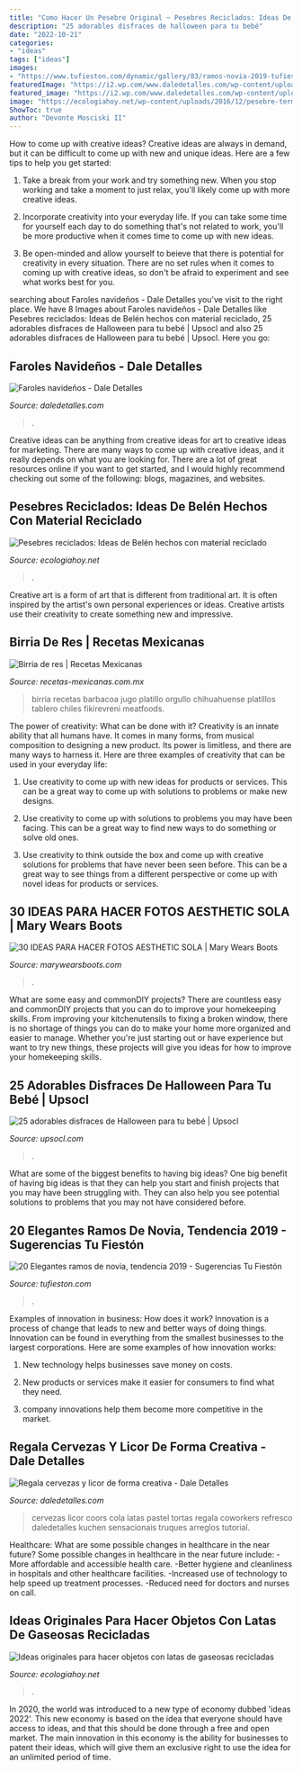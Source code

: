 ```yaml
---
title: "Como Hacer Un Pesebre Original ~ Pesebres Reciclados: Ideas De Belén Hechos Con Material Reciclado"
description: "25 adorables disfraces de halloween para tu bebé"
date: "2022-10-21"
categories:
- "ideas"
tags: ["ideas"]
images:
- "https://www.tufieston.com/dynamic/gallery/83/ramos-novia-2019-tufieston18.jpg"
featuredImage: "https://i2.wp.com/www.daledetalles.com/wp-content/uploads/2016/11/linternas8.jpg"
featured_image: "https://i2.wp.com/www.daledetalles.com/wp-content/uploads/2016/11/linternas8.jpg"
image: "https://ecologiahoy.net/wp-content/uploads/2016/12/pesebre-terminado-manualidad.jpg"
ShowToc: true
author: "Devonte Mosciski II"
---
```



How to come up with creative ideas?
Creative ideas are always in demand, but it can be difficult to come up with new and unique ideas. Here are a few tips to help you get started:
1. Take a break from your work and try something new. When you stop working and take a moment to just relax, you'll likely come up with more creative ideas.

2. Incorporate creativity into your everyday life. If you can take some time for yourself each day to do something that's not related to work, you'll be more productive when it comes time to come up with new ideas.

3. Be open-minded and allow yourself to beieve that there is potential for creativity in every situation. There are no set rules when it comes to coming up with creative ideas, so don't be afraid to experiment and see what works best for you.

	

		
searching about Faroles navideños - Dale Detalles you've visit to the right place. We have 8 Images about Faroles navideños - Dale Detalles like Pesebres reciclados: Ideas de Belén hechos con material reciclado, 25 adorables disfraces de Halloween para tu bebé | Upsocl and also 25 adorables disfraces de Halloween para tu bebé | Upsocl. Here you go:
		
    
## Faroles Navideños - Dale Detalles

<img loading=lazy src="https://i2.wp.com/www.daledetalles.com/wp-content/uploads/2016/11/linternas8.jpg" onerror="this.onerror=null;this.src='https://tse3.mm.bing.net/th?id=OIP.42e85Ra0-NKUfP98vxu6cAHaJd&amp;pid=15.1';" alt="Faroles navideños - Dale Detalles">

_Source: daledetalles.com_

>. 

	

Creative ideas can be anything from creative ideas for art to creative ideas for marketing. There are many ways to come up with creative ideas, and it really depends on what you are looking for. There are a lot of great resources online if you want to get started, and I would highly recommend checking out some of the following: blogs, magazines, and websites.

    
## Pesebres Reciclados: Ideas De Belén Hechos Con Material Reciclado

<img loading=lazy src="https://ecologiahoy.net/wp-content/uploads/2016/12/pesebre-terminado-manualidad.jpg" onerror="this.onerror=null;this.src='https://tse4.mm.bing.net/th?id=OIP.n5cXaAkpWCZwElAALWIYCAHaJ4&amp;pid=15.1';" alt="Pesebres reciclados: Ideas de Belén hechos con material reciclado">

_Source: ecologiahoy.net_

>. 

	

Creative art is a form of art that is different from traditional art. It is often inspired by the artist's own personal experiences or ideas. Creative artists use their creativity to create something new and impressive.

    
## Birria De Res | Recetas Mexicanas

<img loading=lazy src="https://recetas-mexicanas.com.mx/wp-content/uploads/2014/07/birria-res.jpg" onerror="this.onerror=null;this.src='https://tse3.mm.bing.net/th?id=OIP.8Bnf-hSMcMjLO8dRQSEPvgHaFV&amp;pid=15.1';" alt="Birria de res | Recetas Mexicanas">

_Source: recetas-mexicanas.com.mx_

>birria recetas barbacoa jugo platillo orgullo chihuahuense platillos tablero chiles fikirevreni meatfoods. 

	

The power of creativity: What can be done with it?
Creativity is an innate ability that all humans have. It comes in many forms, from musical composition to designing a new product. Its power is limitless, and there are many ways to harness it. Here are three examples of creativity that can be used in your everyday life:
1. Use creativity to come up with new ideas for products or services. This can be a great way to come up with solutions to problems or make new designs.

2. Use creativity to come up with solutions to problems you may have been facing. This can be a great way to find new ways to do something or solve old ones.

3. Use creativity to think outside the box and come up with creative solutions for problems that have never been seen before. This can be a great way to see things from a different perspective or come up with novel ideas for products or services.

    
## 30 IDEAS PARA HACER FOTOS AESTHETIC SOLA | Mary Wears Boots

<img loading=lazy src="https://1.bp.blogspot.com/-WZRIIBftSa8/X1u9uJYuR6I/AAAAAAAAOmo/Y3T_YRS6oFIa6OOVKsQQ6oR6C7bVPJ2CgCNcBGAsYHQ/s16000/aesthetic.jpg" onerror="this.onerror=null;this.src='https://tse1.mm.bing.net/th?id=OIP.ZC_QPTzHNriQ3-YGwjaevwHaLH&amp;pid=15.1';" alt="30 IDEAS PARA HACER FOTOS AESTHETIC SOLA | Mary Wears Boots">

_Source: marywearsboots.com_

>. 

	

What are some easy and commonDIY projects?
There are countless easy and commonDIY projects that you can do to improve your homekeeping skills. From improving your kitchenutensils to fixing a broken window, there is no shortage of things you can do to make your home more organized and easier to manage. Whether you're just starting out or have experience but want to try new things, these projects will give you ideas for how to improve your homekeeping skills.

    
## 25 Adorables Disfraces De Halloween Para Tu Bebé | Upsocl

<img loading=lazy src="http://cdn5.upsocl.com/wp-content/uploads/immujer/2014/10/slide_372210_4324036_free.jpg" onerror="this.onerror=null;this.src='https://tse1.mm.bing.net/th?id=OIP.AvqyUijEOIVICWVacUA76QHaLI&amp;pid=15.1';" alt="25 adorables disfraces de Halloween para tu bebé | Upsocl">

_Source: upsocl.com_

>. 

	

What are some of the biggest benefits to having big ideas?
One big benefit of having big ideas is that they can help you start and finish projects that you may have been struggling with. They can also help you see potential solutions to problems that you may not have considered before.

    
## 20 Elegantes Ramos De Novia, Tendencia 2019 - Sugerencias Tu Fiestón

<img loading=lazy src="https://www.tufieston.com/dynamic/gallery/83/ramos-novia-2019-tufieston18.jpg" onerror="this.onerror=null;this.src='https://tse2.mm.bing.net/th?id=OIP.ZbAE4m1vMR-LDmuEi1vhFQHaLH&amp;pid=15.1';" alt="20 Elegantes ramos de novia, tendencia 2019 - Sugerencias Tu Fiestón">

_Source: tufieston.com_

>. 

	

Examples of innovation in business: How does it work?
Innovation is a process of change that leads to new and better ways of doing things. Innovation can be found in everything from the smallest businesses to the largest corporations. Here are some examples of how innovation works:
1. New technology helps businesses save money on costs.

2. New products or services make it easier for consumers to find what they need.

3. company innovations help them become more competitive in the market.


    
## Regala Cervezas Y Licor De Forma Creativa - Dale Detalles

<img loading=lazy src="https://i0.wp.com/www.daledetalles.com/wp-content/uploads/2017/05/regala-cervezas-y-licor-de-forma-creativa2.jpg" onerror="this.onerror=null;this.src='https://tse2.mm.bing.net/th?id=OIP.20i4NJz9Q5sIojUM4Ufj5AHaJ3&amp;pid=15.1';" alt="Regala cervezas y licor de forma creativa - Dale Detalles">

_Source: daledetalles.com_

>cervezas licor coors cola latas pastel tortas regala coworkers refresco daledetalles kuchen sensacionais truques arreglos tutorial. 

	

Healthcare: What are some possible changes in healthcare in the near future?
Some possible changes in healthcare in the near future include: 
-More affordable and accessible health care. 
-Better hygiene and cleanliness in hospitals and other healthcare facilities. 
-Increased use of technology to help speed up treatment processes. 
-Reduced need for doctors and nurses on call.

    
## Ideas Originales Para Hacer Objetos Con Latas De Gaseosas Recicladas

<img loading=lazy src="https://ecologiahoy.net/wp-content/uploads/2016/06/eb13ee5079813d96762988125b95b696.jpg" onerror="this.onerror=null;this.src='https://tse2.mm.bing.net/th?id=OIP.ntmlUR_on9FxUJZndkCy5QHaLS&amp;pid=15.1';" alt="Ideas originales para hacer objetos con latas de gaseosas recicladas">

_Source: ecologiahoy.net_

>. 

	

In 2020, the world was introduced to a new type of economy dubbed 'ideas 2022'. This new economy is based on the idea that everyone should have access to ideas, and that this should be done through a free and open market. The main innovation in this economy is the ability for businesses to patent their ideas, which will give them an exclusive right to use the idea for an unlimited period of time.

